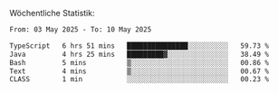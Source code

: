 
Wöchentliche Statistik:
<!--START_SECTION:waka-->

```txt
From: 03 May 2025 - To: 10 May 2025

TypeScript   6 hrs 51 mins   ███████████████░░░░░░░░░░   59.73 %
Java         4 hrs 25 mins   █████████▓░░░░░░░░░░░░░░░   38.49 %
Bash         5 mins          ▒░░░░░░░░░░░░░░░░░░░░░░░░   00.86 %
Text         4 mins          ▒░░░░░░░░░░░░░░░░░░░░░░░░   00.67 %
CLASS        1 min           ░░░░░░░░░░░░░░░░░░░░░░░░░   00.23 %
```

<!--END_SECTION:waka-->
